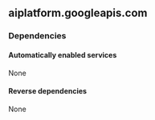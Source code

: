## aiplatform.googleapis.com

### Dependencies

#### Automatically enabled services

None

#### Reverse dependencies

None

